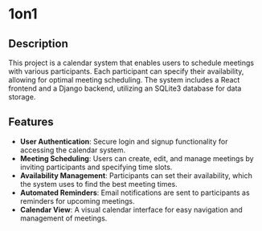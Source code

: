 # 1on1

## Description

This project is a calendar system that enables users to schedule meetings with various participants. Each participant can specify their availability, allowing for optimal meeting scheduling. The system includes a React frontend and a Django backend, utilizing an SQLite3 database for data storage.

## Features

- **User Authentication**: Secure login and signup functionality for accessing the calendar system.
- **Meeting Scheduling**: Users can create, edit, and manage meetings by inviting participants and specifying time slots.
- **Availability Management**: Participants can set their availability, which the system uses to find the best meeting times.
- **Automated Reminders**: Email notifications are sent to participants as reminders for upcoming meetings.
- **Calendar View**: A visual calendar interface for easy navigation and management of meetings.

